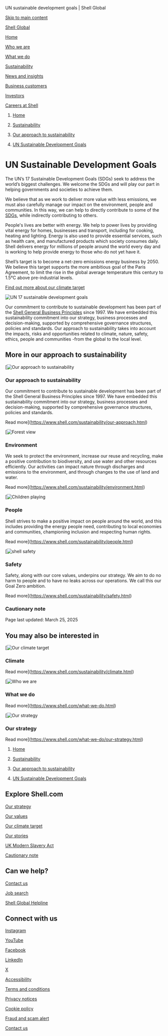 UN sustainable development goals | Shell Global

[Skip to main content](#main)

[Shell Global](https://www.shell.com/change-country.html)

[Home](https://www.shell.com/)

[Who we are](https://www.shell.com/who-we-are.html)

[What we do](https://www.shell.com/what-we-do.html)

[Sustainability](https://www.shell.com/sustainability.html)

[News and insights](https://www.shell.com/news-and-insights.html)

[Business customers](https://www.shell.com/business-customers.html)

[Investors](https://www.shell.com/investors.html)

[Careers at Shell](https://www.shell.com/careers.html)

1. [Home](https://www.shell.com/)
3. [Sustainability](https://www.shell.com/sustainability.html)

6. [Our approach to sustainability](https://www.shell.com/sustainability/our-approach.html)
8. [UN Sustainable Development Goals](https://www.shell.com/sustainability/our-approach/un-sustainable-development-goals.html)

# UN Sustainable Development Goals

The UN’s 17 Sustainable Development Goals (SDGs) seek to address the world’s biggest challenges. We welcome the SDGs and will play our part in helping governments and societies to achieve them.

We believe that as we work to deliver more value with less emissions, we must also carefully manage our impact on the environment, people and communities. In this way, we can help to directly contribute to some of the [SDGs](https://sdgs.un.org/goals), while indirectly contributing to others.

People's lives are better with energy. We help to power lives by providing vital energy for homes, businesses and transport, including for cooking, heating and lighting. Energy is also used to provide essential services, such as health care, and manufactured products which society consumes daily. Shell delivers energy for millions of people around the world every day and is working to help provide energy to those who do not yet have it.

Shell’s target is to become a net-zero emissions energy business by 2050. We believe this target supports the more ambitious goal of the Paris Agreement, to limit the rise in the global average temperature this century to 1.5°C above pre-industrial levels.

[Find out more about our climate target](https://www.shell.com/sustainability/climate.html)

![UN 17 sustainable development goals](https://www.shell.com/sustainability/our-approach/un-sustainable-development-goals/_jcr_content/root/main/section/standalone_asset.shellimg.jpeg/1741951811653/sdg-promo-banner-image.jpeg?imwidth=48&impolicy=amidala-thumb)

Our commitment to contribute to sustainable development has been part of the [Shell General Business Principles](https://www.shell.com/who-we-are/our-values.html) since 1997. We have embedded this sustainability commitment into our strategy, business processes and decision-making, supported by comprehensive governance structures, policies and standards. Our approach to sustainability takes into account the impacts, risks and opportunities related to climate, nature, safety, ethics, people and communities -from the global to the local level.

## More in our approach to sustainability

[![Our approach to sustainability](https://www.shell.com/sustainability/our-approach/_jcr_content/root/metadata.shellimg.jpeg/1743059497197/our-approach-to-sustainability.jpeg?imwidth=48&impolicy=amidala-thumb)

### Our approach to sustainability

Our commitment to contribute to sustainable development has been part of the Shell General Business Principles since 1997. We have embedded this sustainability commitment into our strategy, business processes and decision-making, supported by comprehensive governance structures, policies and standards.

Read more](https://www.shell.com/sustainability/our-approach.html)

[![Forest view](https://www.shell.com/sustainability/environment/_jcr_content/root/metadata.shellimg.jpeg/1741873019722/sustainability-nature-header.jpeg?imwidth=48&impolicy=amidala-thumb)

### Environment

We seek to protect the environment, increase our reuse and recycling, make a positive contribution to biodiversity, and use water and other resources efficiently. Our activities can impact nature through discharges and emissions to the environment, and through changes to the use of land and water.

Read more](https://www.shell.com/sustainability/environment.html)

[![Children playing](https://www.shell.com/sustainability/people/_jcr_content/root/metadata.shellimg.jpeg/1741873255420/communities.jpeg?imwidth=48&impolicy=amidala-thumb)

### People

Shell strives to make a positive impact on people around the world, and this includes providing the energy people need, contributing to local economies and communities, championing inclusion and respecting human rights.

Read more](https://www.shell.com/sustainability/people.html)

[![shell safety](https://www.shell.com/sustainability/safety/_jcr_content/root/metadata.shellimg.jpeg/1741873370523/promo-safety.jpeg?imwidth=48&impolicy=amidala-thumb)

### Safety

Safety, along with our core values, underpins our strategy. We aim to do no harm to people and to have no leaks across our operations. We call this our Goal Zero ambition.

Read more](https://www.shell.com/sustainability/safety.html)

### Cautionary note

Page last updated: March 25, 2025

## You may also be interested in

[![Our climate target](https://www.shell.com/sustainability/our-approach/un-sustainable-development-goals/_jcr_content/root/main/section_1350197272_c/promo_copy.shellimg.jpeg/1741687217434/sustainability-our-climate-target-promo.jpeg?imwidth=48&impolicy=amidala-thumb)

### Climate

Read more](https://www.shell.com/sustainability/climate.html)

[![Who we are](https://www.shell.com/sustainability/our-approach/un-sustainable-development-goals/_jcr_content/root/main/section_1350197272_c/promo_495461604_copy.shellimg.jpeg/1742308689214/who-we-are-header.jpeg?imwidth=48&impolicy=amidala-thumb)

### What we do

Read more](https://www.shell.com/what-we-do.html)

[![Our strategy](https://www.shell.com/sustainability/our-approach/un-sustainable-development-goals/_jcr_content/root/main/section_1350197272_c/promo_1831684836_cop.shellimg.jpeg/1742305189174/shell-st-fergus-gas-plant-scotland.jpeg?imwidth=48&impolicy=amidala-thumb)

### Our strategy

Read more](https://www.shell.com/what-we-do/our-strategy.html)

1. [Home](https://www.shell.com/)
3. [Sustainability](https://www.shell.com/sustainability.html)

6. [Our approach to sustainability](https://www.shell.com/sustainability/our-approach.html)
8. [UN Sustainable Development Goals](https://www.shell.com/sustainability/our-approach/un-sustainable-development-goals.html)

## Explore Shell.com

[Our strategy](https://www.shell.com/what-we-do/our-strategy.html)

[Our values](https://www.shell.com/who-we-are/our-values.html)

[Our climate target](https://www.shell.com/sustainability/climate.html)

[Our stories](https://www.shell.com/news-and-insights/our-stories.html)

[UK Modern Slavery Act](https://www.shell.com/uk-modern-slavery-act.html)

[Cautionary note](https://www.shell.com/investors/disclaimer-and-cautionary-note.html)

## Can we help?

[Contact us](https://www.shell.com/who-we-are/contact-us.html)

[Job search](https://www.shell.com/careers.html)

[Shell Global Helpline](https://www.shell.com/who-we-are/our-values/shell-global-helpline.html)

## Connect with us

[Instagram](https://instagram.com/shell)

[YouTube](https://www.youtube.com/user/Shell)

[Facebook](https://www.facebook.com/Shell)

[LinkedIn](https://www.linkedin.com/company/shell)

[X](https://twitter.com/shell)

[Accessibility](https://www.shell.com/accessibility.html)

[Terms and conditions](https://www.shell.com/terms-of-use.html)

[Privacy notices](https://www.shell.com/privacy.html)

[Cookie policy](https://www.shell.com/cookie-policy.html)

[Fraud and scam alert](https://www.shell.com/fraud-and-scam-alert.html)

[Contact us](https://www.shell.com/who-we-are/contact-us.html)